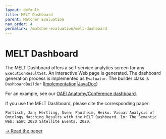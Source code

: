 ```yaml
---
layout: default
title: MELT Dashboard
parent: Matcher Evaluation
nav_order: 4
permalink: /matcher-evaluation/melt-dashboard
---
```


# MELT Dashboard
The MELT Dashboard offers a self-service analytics screen for any `ExecutionResultSet`. An interactive Web page is generated. The dashboard generation process is implemented as `Evaluator`. The builder class is `DashboardBuilder` ([Implementation](https://github.com/dwslab/melt/blob/master/matching-eval/src/main/java/de/uni_mannheim/informatik/dws/melt/matching_eval/evaluator/visualization/dashboard/DashboardBuilder.java)|[JavaDoc](https://dwslab.github.io/melt/javadoc_latest/de/uni_mannheim/informatik/dws/melt/matching_eval/evaluator/visualization/dashboard/DashboardBuilder.html))

For an example, see our [OAEI Anatomy/Conference dashboard](/anatomy_conference_dashboard.html).

If you use the MELT Dashboard, please cite the corresponding paper:
```
Portisch, Jan; Hertling, Sven; Paulheim, Heiko. Visual Analysis of Ontology Matching Results with the MELT Dashboard. In: The Semantic Web: ESWC 2020 Satellite Events. 2020.
```
[→ Read the paper](https://arxiv.org/pdf/2004.12628.pdf)